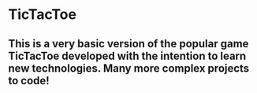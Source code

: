 # TicTacToe

## This is a very basic version of the popular game TicTacToe developed with the intention to learn new technologies. Many more complex projects to code!